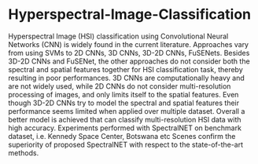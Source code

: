 # Hyperspectral-Image-Classification

Hyperspectral Image (HSI) classification using Convolutional Neural Networks (CNN) is widely found in the current literature. Approaches vary from using SVMs to 2D CNNs, 3D CNNs, 3D-2D CNNs, FuSENets. Besides 3D-2D CNNs and FuSENet, the other approaches do not consider both the spectral and spatial features together for HSI classification task, thereby resulting in poor performances. 3D CNNs are computationally heavy and are not widely used, while 2D CNNs do not consider multi-resolution processing of images, and only limits itself to the spatial features. Even though 3D-2D CNNs try to model the spectral and spatial features their performance seems limited when applied over multiple dataset. 
Overall a better model is achieved that can classify multi-resolution HSI data with high accuracy. Experiments performed with SpectralNET on benchmark dataset, i.e. Kennedy Space Center, Botswana etc Scenes confirm the superiority of proposed SpectralNET with respect to the state-of-the-art methods.
